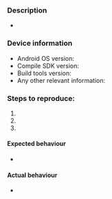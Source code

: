 ### Description
*
 
### Device information
* Android OS version:
* Compile SDK version: 
* Build tools version:
* Any other relevant information: 

### Steps to reproduce:
1. 
2. 
3.

#### Expected behaviour
* 

#### Actual behaviour
* 